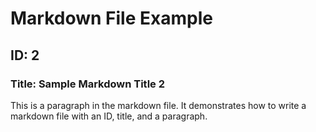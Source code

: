 
# Markdown File Example

## ID: 2

### Title: Sample Markdown Title 2

This is a paragraph in the markdown file. It demonstrates how to write a markdown file with an ID, title, and a paragraph.
